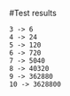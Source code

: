 #Test results

    3 -> 6
    4 -> 24
    5 -> 120
    6 -> 720
    7 -> 5040
    8 -> 40320
    9 -> 362880
    10 -> 3628800
